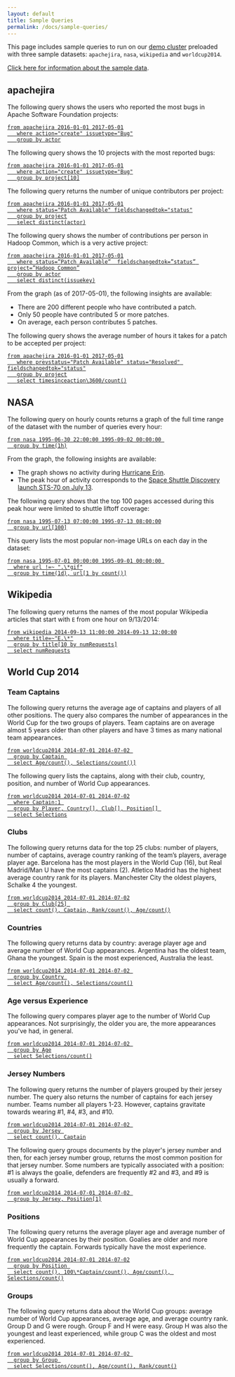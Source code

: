 ```yaml
---
layout: default
title: Sample Queries
permalink: /docs/sample-queries/
---
```

This page includes sample queries to run on our [demo cluster](http://imhotep.indeed.tech/iql/) preloaded with three sample datasets: `apachejira`, `nasa`, `wikipedia` and `worldcup2014`. 

[Click here for information about the sample data](../sample-data/).

## apachejira

The following query shows the users who reported the most bugs in Apache Software Foundation projects:

<pre><code><a href="http://imhotep.indeed.tech/iql/q/XHG22Z">from apachejira 2016-01-01 2017-05-01
   where action="create" issuetype="Bug"
   group by actor</a></code></pre>

The following query shows the 10 projects with the most reported bugs:

<pre><code><a href="http://imhotep.indeed.tech/iql/q/ENH6GG">from apachejira 2016-01-01 2017-05-01
   where action="create" issuetype="Bug"
   group by project[10]</a></code></pre>

The following query returns the number of unique contributors per project:

<pre><code><a href="http://imhotep.indeed.tech/iql/q/942RAY">from apachejira 2016-01-01 2017-05-01
   where status="Patch Available" fieldschangedtok="status"
   group by project
   select distinct(actor)</a></code></pre>
   
The following query shows the number of contributions per person in Hadoop Common, which is a very active project:

<pre><code><a href="http://imhotep.indeed.tech/iql/q/EAHDHM">from apachejira 2016-01-01 2017-05-01
   where status=”Patch Available”  fieldschangedtok=”status” project=”Hadoop Common”
   group by actor
   select distinct(issuekey)</a></code></pre>
   
From the graph (as of 2017-05-01), the following insights are available:

- There are 200 different people who have contributed a patch.
- Only 50 people have contributed 5 or more patches.
- On average, each person contributes 5 patches.


The following query shows the average number of hours it takes for a patch to be accepted per project:

<pre><code><a href="http://imhotep.indeed.tech/iql/q/3FRWMR">from apachejira 2016-01-01 2017-05-01
   where prevstatus="Patch Available" status="Resolved" fieldschangedtok="status"
   group by project
   select timesinceaction\3600/count()</a></code></pre>





## NASA 

The following query on hourly counts returns a graph of the full time range of the dataset with the number of queries every hour:

<pre><code><a href="http://imhotep.indeed.tech/iql/q/YRACA2">from nasa 1995-06-30 22:00:00 1995-09-02 00:00:00 
  group by time(1h)</a></code></pre>

From the graph, the following insights are available:

- The graph shows no activity during [Hurricane Erin](http://en.wikipedia.org/wiki/Hurricane_Erin_(1995)).
- The peak hour of activity corresponds to the [Space Shuttle Discovery launch STS-70 on July 13](http://www.nasa.gov/mission_pages/shuttle/shuttlemissions/archives/sts-70.html). 

The following query shows that the top 100 pages accessed during this peak hour were limited to shuttle liftoff coverage:

<pre><code><a href="http://imhotep.indeed.tech/iql/q/R86E6R">from nasa 1995-07-13 07:00:00 1995-07-13 08:00:00
  group by url[100]</a></code></pre>

This query lists the most popular non-image URLs on each day in the dataset:

<pre><code><a href="http://imhotep.indeed.tech/iql/q/XHKF46">from nasa 1995-07-01 00:00:00 1995-09-01 00:00:00 
  where url !=~ ".\*gif"
  group by time(1d), url[1 by count()]</a></code></pre>

## Wikipedia 

The following query returns the names of the most popular Wikipedia articles that start with `E` from one hour on 9/13/2014:

<pre><code><a href="http://imhotep.indeed.tech/iql/q/6Y8T2P">from wikipedia 2014-09-13 11:00:00 2014-09-13 12:00:00
  where title=~"E.\*"
  group by title[10 by numRequests]
  select numRequests</a></code></pre>

## World Cup 2014

### <a name="captains"></a>Team Captains 

The following query returns the average age of captains and players of all other positions. The query also compares the number of appearances in the World Cup for the two groups of players. Team captains are on average almost 5 years older than other players and have 3 times as many national team appearances.

<pre><code><a href="http://imhotep.indeed.tech/iql/q/674A2G">from worldcup2014 2014-07-01 2014-07-02 
  group by Captain 
  select Age/count(), Selections/count()]</a></code></pre>

The following query lists the captains, along with their club, country, position, and number of World Cup appearances.

<pre><code><a href="http://imhotep.indeed.tech/iql/q/Z79AKX">from worldcup2014 2014-07-01 2014-07-02
  where Captain:1 
  group by Player, Country[], Club[], Position[] 
  select Selections</a></code></pre>

### <a name="clubs"></a>Clubs

The following query returns data for the top 25 clubs: number of players, number of captains, average country ranking of the team’s players, average player age. Barcelona has the most players in the World Cup (16), but Real Madrid/Man U have the most captains (2). Atletico Madrid has the highest average country rank for its players. Manchester City the oldest players, Schalke 4 the youngest.

<pre><code><a href="http://imhotep.indeed.tech/iql/q/NH2ZK4">from worldcup2014 2014-07-01 2014-07-02
  group by Club[25] 
  select count(), Captain, Rank/count(), Age/count()</a></code></pre>

### <a name="countries"></a>Countries

The following query returns data by country: average player age and average number of World Cup appearances. Argentina has the oldest team, Ghana the youngest. Spain is the most experienced, Australia the least.

<pre><code><a href="http://imhotep.indeed.tech/iql/q/AYFHDC">from worldcup2014 2014-07-01 2014-07-02 
  group by Country 
  select Age/count(), Selections/count()</a></code></pre>

### <a name="age-experience"></a>Age versus Experience

The following query compares player age to the number of World Cup appearances. Not surprisingly, the older you are, the more appearances you've had, in general.

<pre><code><a href="http://imhotep.indeed.tech/iql/q/4M3HHX">from worldcup2014 2014-07-01 2014-07-02 
  group by Age
  select Selections/count()</a></code></pre>

### <a name="jersey"></a>Jersey Numbers

The following query returns the number of players grouped by their jersey number. The query also returns the number of captains for each jersey number. Teams number all players 1-23. However, captains gravitate towards wearing #1, #4, #3, and #10.

<pre><code><a href="http://imhotep.indeed.tech/iql/q/DWFWPD">from worldcup2014 2014-07-01 2014-07-02 
  group by Jersey 
  select count(), Captain</a></code></pre>

The following query groups documents by the player's jersey number and then, for each jersey number group, returns the most common position for that jersey number. Some numbers are typically associated with a position: #1 is always the goalie, defenders are frequently #2 and #3, and #9 is usually a forward.

<pre><code><a href="http://imhotep.indeed.tech/iql/q/6GE6K3">from worldcup2014 2014-07-01 2014-07-02 
  group by Jersey, Position[1]</a></code></pre>

### <a name="positions"></a>Positions

The following query returns the average player age and average number of World Cup appearances by their position. Goalies are older and more frequently the captain. Forwards typically have the most experience.

<pre><code><a href="http://imhotep.indeed.tech/iql/q/8PMZPK">from worldcup2014 2014-07-01 2014-07-02
  group by Position 
  select count(), 100\*Captain/count(), Age/count(), Selections/count()</a></code></pre>

### <a name="groups"></a>Groups

The following query returns data about the World Cup groups: average number of World Cup appearances, average age, and average country rank. Group D and G were rough. Group F and H were easy. Group H was also the youngest and least experienced, while group C was the oldest and most experienced.

<pre><code><a href="http://imhotep.indeed.tech/iql/q/NRTEE9">from worldcup2014 2014-07-01 2014-07-02 
  group by Group 
  select Selections/count(), Age/count(), Rank/count()</a></code></pre>
